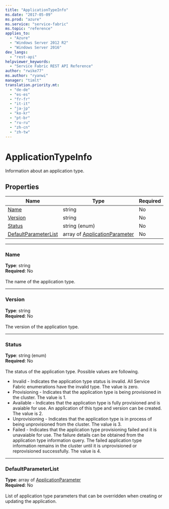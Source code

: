 ```yaml
---
title: "ApplicationTypeInfo"
ms.date: "2017-05-09"
ms.prod: "azure"
ms.service: "service-fabric"
ms.topic: "reference"
applies_to: 
  - "Azure"
  - "Windows Server 2012 R2"
  - "Windows Server 2016"
dev_langs: 
  - "rest-api"
helpviewer_keywords: 
  - "Service Fabric REST API Reference"
author: "rwike77"
ms.author: "ryanwi"
manager: "timlt"
translation.priority.mt: 
  - "de-de"
  - "es-es"
  - "fr-fr"
  - "it-it"
  - "ja-jp"
  - "ko-kr"
  - "pt-br"
  - "ru-ru"
  - "zh-cn"
  - "zh-tw"
---
```

# ApplicationTypeInfo

Information about an application type.

## Properties
| Name | Type | Required |
| --- | --- | --- |
| [Name](#name) | string | No |
| [Version](#version) | string | No |
| [Status](#status) | string (enum) | No |
| [DefaultParameterList](#defaultparameterlist) | array of [ApplicationParameter](sfclient-model-applicationparameter.md) | No |

____
### Name
__Type__: string <br/>
__Required__: No<br/>
<br/>
The name of the application type.

____
### Version
__Type__: string <br/>
__Required__: No<br/>
<br/>
The version of the application type.

____
### Status
__Type__: string (enum) <br/>
__Required__: No<br/>
<br/>
The status of the application type. Possible values are following.

  - Invalid - Indicates the application type status is invalid. All Service Fabric enumerations have the invalid type. The value is zero.
  - Provisioning - Indicates that the application type is being provisioned in the cluster. The value is 1.
  - Available - Indicates that the application type is fully provisioned and is avaiable for use. An application of this type and version can be created. The value is 2.
  - Unprovisioning - Indicates that the application type is in process of being unprovisioned from the cluster. The value is 3.
  - Failed - Indicates that the application type provisioning failed and it is unavaiable for use. The failure details can be obtained from the application type information query. The failed application type information remains in the cluster until it is unprovisioned or reprovisioned successfully. The value is 4.


____
### DefaultParameterList
__Type__: array of [ApplicationParameter](sfclient-model-applicationparameter.md) <br/>
__Required__: No<br/>
<br/>
List of application type parameters that can be overridden when creating or updating the application.
